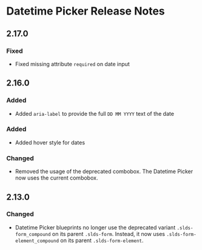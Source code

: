<!-- Release notes authoring guidelines: http://keepachangelog.com/ -->

# Datetime Picker Release Notes

<!-- ## [Unreleased] -->

## 2.17.0
### Fixed

- Fixed missing attribute `required` on date input

## 2.16.0
### Added

- Added `aria-label` to provide the full `DD MM YYYY` text of the date

### Added

- Added hover style for dates

### Changed

- Removed the usage of the deprecated combobox. The Datetime Picker now uses the current combobox.

## 2.13.0

### Changed

- Datetime Picker blueprints no longer use the deprecated variant `.slds-form_compound` on its parent `.slds-form`. Instead, it now uses `.slds-form-element_compound` on its parent `.slds-form-element`.

